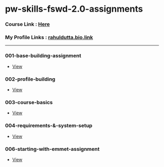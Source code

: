 # pw-skills-fswd-2.0-assignments
### Course Link : [Here](https://pwskills.com/course/Full-Stack-web-development-2.0)

### My Profile Links : [rahuldutta.bio.link](https://rahuldutta.bio.link)

---

<!-- ### 000-pdf-assignments
- [View](https://github.com/irahuldutta02/pw-skills-fswd-2.0-assignments/tree/main/000-pdf-assignments) -->

### 001-base-building-assignment
- [View](https://github.com/irahuldutta02/pw-skills-fswd-2.0-assignments/tree/main/001-base-building-assignment)

### 002-profile-building
- [View](https://github.com/irahuldutta02/pw-skills-fswd-2.0-assignments/tree/main/002-profile-building)

### 003-course-basics
- [View](https://github.com/irahuldutta02/pw-skills-fswd-2.0-assignments/tree/main/003-course-basics)

### 004-requirements-&-system-setup
- [View](https://github.com/irahuldutta02/pw-skills-fswd-2.0-assignments/tree/main/004-requirements-&-system-setup)

### 006-starting-with-emmet-assignment
- [View](https://github.com/irahuldutta02/pw-skills-fswd-2.0-assignments/tree/main/006-starting-with-emmet-assignment)


<!-- ### 000-pdf-assignments
- using `HTML5`
- [Code](https://github.com/irahuldutta02/pw-skills-fswd-2.0-assignments/tree/main/000-pdf-assignments)
- [Live](https://irahuldutta02.github.io/pw-skills-fswd-2.0-assignments/001/index.html)
- [Download](https://minhaskamal.github.io/DownGit/#/home?url=https://github.com/irahuldutta02/pw-skills-fswd-2.0-assignments/tree/main/000-pdf-assignments) -->